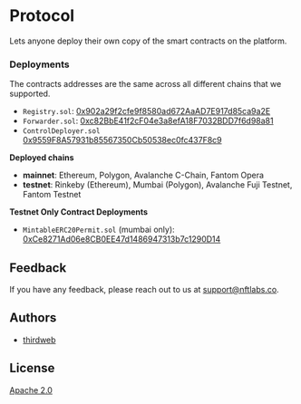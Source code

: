 # Protocol

Lets anyone deploy their own copy of the smart contracts on the platform. 

### Deployments
The contracts addresses are the same across all different chains that we supported.
- `Registry.sol`: [0x902a29f2cfe9f8580ad672AaAD7E917d85ca9a2E](https://etherscan.io/address/0x902a29f2cfe9f8580ad672AaAD7E917d85ca9a2E#code)
- `Forwarder.sol`: [0xc82BbE41f2cF04e3a8efA18F7032BDD7f6d98a81](https://etherscan.io/address/0xc82BbE41f2cF04e3a8efA18F7032BDD7f6d98a81#code)
- `ControlDeployer.sol` [0x9559F8A57931b85567350Cb50538ec0fc437F8c9](https://etherscan.io/address/0x9559F8A57931b85567350Cb50538ec0fc437F8c9#code)

**Deployed chains**
- **mainnet**: Ethereum, Polygon, Avalanche C-Chain, Fantom Opera
- **testnet**: Rinkeby (Ethereum), Mumbai (Polygon), Avalanche Fuji Testnet, Fantom Testnet

**Testnet Only Contract Deployments**
- `MintableERC20Permit.sol` (mumbai only): [0xCe8271Ad06e8CB0EE47d1486947313b7c1290D14](https://mumbai.polygonscan.com/address/0xCe8271Ad06e8CB0EE47d1486947313b7c1290D14#code)

## Feedback

If you have any feedback, please reach out to us at support@nftlabs.co.

## Authors

- [thirdweb](https://github.com/nftlabs)

## License

[Apache 2.0](https://www.apache.org/licenses/LICENSE-2.0.txt)
